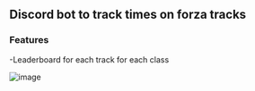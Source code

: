 ## Discord bot to track times on forza tracks

### Features
-Leaderboard for each track for each class

![image](https://github.com/charozoid/Forza-Discord-Bot/assets/13021889/82275b28-3f3b-4650-a464-8fe354b231f9)
